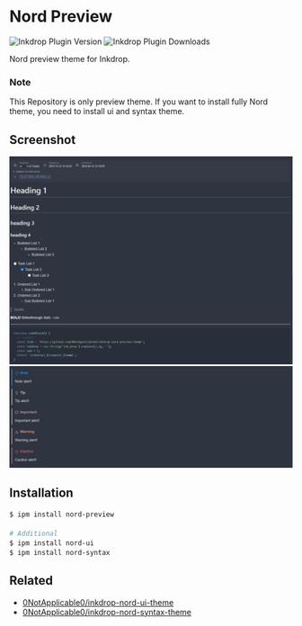 # Nord Preview

![Inkdrop Plugin Version](https://inkdrop-plugin-badge.vercel.app/api/version/nord-preview?style=for-the-badge)
![Inkdrop Plugin Downloads](https://inkdrop-plugin-badge.vercel.app/api/downloads/nord-preview?style=for-the-badge)

Nord preview theme for Inkdrop.

### Note

This Repository is only preview theme. If you want to install fully Nord theme, you need to install ui and syntax theme.

## Screenshot

![screenshot](https://raw.githubusercontent.com/0NotApplicable0/inkdrop-nord-preview-theme/master/screenshot_1.png)
![screenshot2](https://raw.githubusercontent.com/0NotApplicable0/inkdrop-nord-preview-theme/master/screenshot_2.png)

## Installation

```sh
$ ipm install nord-preview

# Additional
$ ipm install nord-ui
$ ipm install nord-syntax
```

## Related

* [0NotApplicable0/inkdrop-nord-ui-theme](https://github.com/0NotApplicable0/inkdrop-nord-ui-theme)
* [0NotApplicable0/inkdrop-nord-syntax-theme](https://github.com/0NotApplicable0/inkdrop-nord-syntax-theme)
